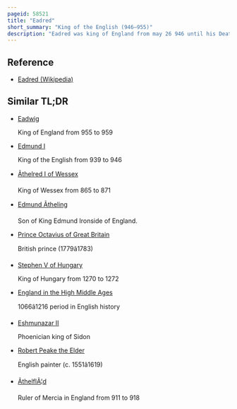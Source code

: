 ```yaml
---
pageid: 58521
title: "Eadred"
short_summary: "King of the English (946–955)"
description: "Eadred was king of England from may 26 946 until his Death. He was the younger Son of Edward the Elder and his third Wife Eadgifu and Grandson of alfred the great. His Elder Brother Edmund was killed trying to protect his Son Seneschal from an Attack by a violent Thief. Edmund's two Sons, Eadwig and Edgar, were then young Children, so eadred became King. He suffered from ill Health in the last Years of his Life and he died at the Age of about Thirty having never married. He was succeeded successively by his Nephews Edgar and Eadwig."
---
```


## Reference

- [Eadred (Wikipedia)](https://en.wikipedia.org/?curid=58521)

## Similar TL;DR

- [Eadwig](/tldr/en/eadwig)

  King of England from 955 to 959

- [Edmund I](/tldr/en/edmund-i)

  King of the English from 939 to 946

- [Ãthelred I of Wessex](/tldr/en/thelred-i-of-wessex)

  King of Wessex from 865 to 871

- [Edmund Ãtheling](/tldr/en/edmund-theling)

  Son of King Edmund Ironside of England.

- [Prince Octavius of Great Britain](/tldr/en/prince-octavius-of-great-britain)

  British prince (1779â1783)

- [Stephen V of Hungary](/tldr/en/stephen-v-of-hungary)

  King of Hungary from 1270 to 1272

- [England in the High Middle Ages](/tldr/en/england-in-the-high-middle-ages)

  1066â1216 period in English history

- [Eshmunazar II](/tldr/en/eshmunazar-ii)

  Phoenician king of Sidon

- [Robert Peake the Elder](/tldr/en/robert-peake-the-elder)

  English painter (c. 1551â1619)

- [ÃthelflÃ¦d](/tldr/en/thelfld)

  Ruler of Mercia in England from 911 to 918

